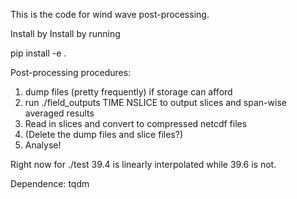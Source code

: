 This is the code for wind wave post-processing.

Install by Install by running

pip install -e . 


Post-processing procedures:
1. dump files (pretty frequently) if storage can afford
2. run ./field_outputs TIME NSLICE to output slices and span-wise averaged results
3. Read in slices and convert to compressed netcdf files
4. (Delete the dump files and slice files?)
5. Analyse!


Right now for ./test 39.4 is linearly interpolated while 39.6 is not.


Dependence:
tqdm